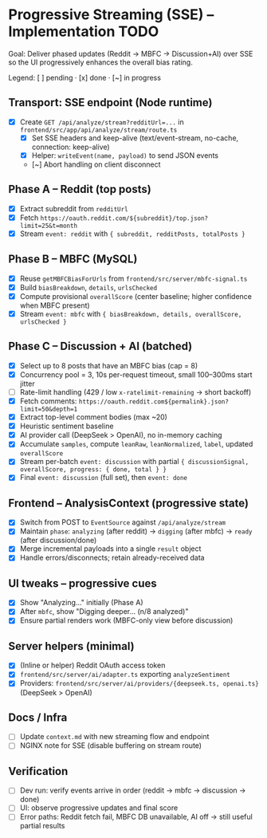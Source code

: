 # Progressive Streaming (SSE) – Implementation TODO

Goal: Deliver phased updates (Reddit → MBFC → Discussion+AI) over SSE so the UI progressively enhances the overall bias rating.

Legend: [ ] pending · [x] done · [~] in progress

## Transport: SSE endpoint (Node runtime)
- [x] Create `GET /api/analyze/stream?redditUrl=...` in `frontend/src/app/api/analyze/stream/route.ts`
  - [x] Set SSE headers and keep-alive (text/event-stream, no-cache, connection: keep-alive)
  - [x] Helper: `writeEvent(name, payload)` to send JSON events
  - [~] Abort handling on client disconnect

## Phase A – Reddit (top posts)
- [x] Extract subreddit from `redditUrl`
- [x] Fetch `https://oauth.reddit.com/${subreddit}/top.json?limit=25&t=month`
- [x] Stream `event: reddit` with `{ subreddit, redditPosts, totalPosts }`

## Phase B – MBFC (MySQL)
- [x] Reuse `getMBFCBiasForUrls` from `frontend/src/server/mbfc-signal.ts`
- [x] Build `biasBreakdown`, `details`, `urlsChecked`
- [x] Compute provisional `overallScore` (center baseline; higher confidence when MBFC present)
- [x] Stream `event: mbfc` with `{ biasBreakdown, details, overallScore, urlsChecked }`

## Phase C – Discussion + AI (batched)
- [x] Select up to 8 posts that have an MBFC bias (cap = 8)
- [x] Concurrency pool = 3, 10s per-request timeout, small 100–300ms start jitter
- [ ] Rate-limit handling (429 / low `x-ratelimit-remaining` → short backoff)
- [x] Fetch comments: `https://oauth.reddit.com${permalink}.json?limit=50&depth=1`
- [x] Extract top-level comment bodies (max ~20)
- [x] Heuristic sentiment baseline
- [x] AI provider call (DeepSeek > OpenAI), no in-memory caching
- [x] Accumulate `samples`, compute `leanRaw`, `leanNormalized`, `label`, updated `overallScore`
- [x] Stream per-batch `event: discussion` with partial `{ discussionSignal, overallScore, progress: { done, total } }`
- [x] Final `event: discussion` (full set), then `event: done`

## Frontend – AnalysisContext (progressive state)
- [x] Switch from POST to `EventSource` against `/api/analyze/stream`
- [x] Maintain `phase`: `analyzing` (after reddit) → `digging` (after mbfc) → `ready` (after discussion/done)
- [x] Merge incremental payloads into a single `result` object
- [x] Handle errors/disconnects; retain already-received data

## UI tweaks – progressive cues
- [x] Show "Analyzing…" initially (Phase A)
- [x] After `mbfc`, show "Digging deeper… (n/8 analyzed)"
- [x] Ensure partial renders work (MBFC-only view before discussion)

## Server helpers (minimal)
- [x] (Inline or helper) Reddit OAuth access token
- [x] `frontend/src/server/ai/adapter.ts` exporting `analyzeSentiment`
- [x] Providers: `frontend/src/server/ai/providers/{deepseek.ts, openai.ts}` (DeepSeek > OpenAI)

## Docs / Infra
- [ ] Update `context.md` with new streaming flow and endpoint
- [ ] NGINX note for SSE (disable buffering on stream route)

## Verification
- [ ] Dev run: verify events arrive in order (reddit → mbfc → discussion → done)
- [ ] UI: observe progressive updates and final score
- [ ] Error paths: Reddit fetch fail, MBFC DB unavailable, AI off → still useful partial results
